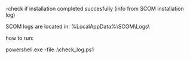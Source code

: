 -check if installation completed succesfully (info from SCOM installation log)

SCOM logs are located in: %LocalAppData%\SCOM\Logs\

how to run:

powershell.exe -file .\check_log.ps1
